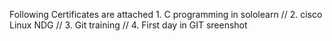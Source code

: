 Following Certificates are attached 
                                    1. C programming in sololearn //
                                    2. cisco Linux NDG //
                                    3. Git training //
                                    4. First day in GIT sreenshot 
